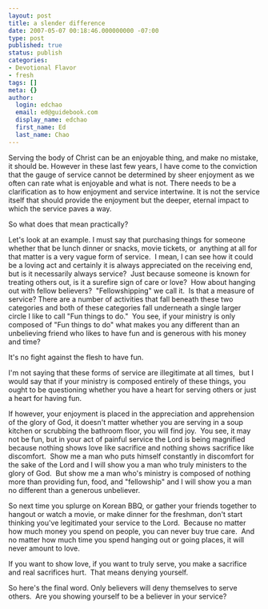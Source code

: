 ```yaml
---
layout: post
title: a slender difference
date: 2007-05-07 00:18:46.000000000 -07:00
type: post
published: true
status: publish
categories:
- Devotional Flavor
- fresh
tags: []
meta: {}
author:
  login: edchao
  email: ed@guidebook.com
  display_name: edchao
  first_name: Ed
  last_name: Chao
---
```

<p>Serving the body of Christ can be an enjoyable thing, and make no mistake, it should be.  However in these last few years, I have come to the conviction that the gauge of service cannot be determined by sheer enjoyment as we often can rate what is enjoyable and what is not.  There needs to be a clarification as to how enjoyment and service intertwine.  It is not the service itself that should provide the enjoyment but the deeper, eternal impact to which the service paves a way.</p>
<p>So what does that mean practically?</p>
<p>Let's look at an example. I must say that purchasing things for someone whether that be lunch dinner or snacks, movie tickets, or  anything at all for that matter is a very vague form of service.  I mean, I can see how it could be a loving act and certainly it is always appreciated on the receiving end, but is it necessarily always service?  Just because someone is known for treating others out, is it a surefire sign of care or love?  How about hanging out with fellow believers?  "Fellowshipping" we call it.  Is that a measure of service? There are a number of activities that fall beneath these two categories and both of these categories fall underneath a single larger circle I like to call "Fun things to do."  You see, if your ministry is only composed of "Fun things to do" what makes you any different than an unbelieving friend who likes to have fun and is generous with his money and time?</p>
<p>It's no fight against the flesh to have fun.</p>
<p>I'm not saying that these forms of service are illegitimate at all times,  but I would say that if your ministry is composed entirely of these things, you ought to be questioning whether you have a heart for serving others or just a heart for having fun.</p>
<p>If however, your enjoyment is placed in the appreciation and apprehension of the glory of God, it doesn't matter whether you are serving in a soup kitchen or scrubbing the bathroom floor, you will find joy.  You see, it may not be fun, but in your act of painful service the Lord is being magnified because nothing shows love like sacrifice and nothing shows sacrifice like discomfort.  Show me a man who puts himself constantly in discomfort for the sake of the Lord and I will show you a man who truly ministers to the glory of God.  But show me a man who's ministry is composed of nothing more than providing fun, food, and "fellowship" and I will show you a man no different than a generous unbeliever.</p>
<p>So next time you splurge on Korean BBQ, or gather your friends together to hangout or watch a movie, or make dinner for the freshman, don't start thinking you've legitimated your service to the Lord.  Because no matter how much money you spend on people, you can never buy true care.  And no matter how much time you spend hanging out or going places, it will never amount to love.</p>
<p>If you want to show love, if you want to truly serve, you make a sacrifice and real sacrifices hurt.  That means denying yourself.</p>
<p>So here's the final word. Only believers will deny themselves to serve others.  Are you showing yourself to be a believer in your service?</p>
